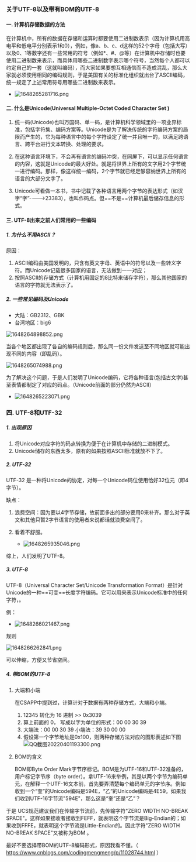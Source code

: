 ### 关于UTF-8以及带有BOM的UTF-8

#### 一. 计算机存储数据的方法

在计算机中，所有的数据在存储和运算时都要使用二进制数表示（因为计算机用高电平和低电平分别表示1和0），例如，像a、b、c、d这样的52个字母（包括大写）以及0、1等数字还有一些常用的符号（例如*、#、@等）在计算机中存储时也要使用二进制数来表示，而具体用哪些二进制数字表示哪个符号，当然每个人都可以约定自己的一套（这就叫编码），而大家如果要想互相通信而不造成混乱，那么大家就必须使用相同的编码规则，于是美国有关的标准化组织就出台了ASCII编码，统一规定了上述常用符号用哪些二进制数来表示。

- ![1648265281716.png](https://imgtp.apqiang.com/2022/04/01/LLSQeyIG.png)



#### 二. 什么是Unicode(Universal Multiple-Octet Coded Character Set )

1. 统一码(Unicode)也叫万国码、单一码，是计算机科学领域里的一项业界标准，包括字符集、编码方案等。Unicode是为了解决传统的字符编码方案的局限而产生的，它为每种语言中的每个字符设定了统一并且唯一的，以满足跨语言、跨平台进行文本转换、处理的要求。 

2. 在这种语言环境下，不会再有语言的编码冲突，在同屏下，可以显示任何语言的内容，这就是Unicode的最大好处。就是将世界上所有的文字用2个字节统一进行编码。那样，像这样统一编码，2个字节就已经足够容纳世界上所有的语言的大部分文字了。 

3. Unicode可看做一本书，书中记载了各种语言用两个字节的表达形式（如汉字“字”---->23383），也叫作码点。但==不是==计算机最后储存信息的形式。

#### 三. UTF-8出来之前人们常用的一些编码

##### 1. 为什么不用ASCII？

原因：

1. ASCII编码由美国发明的，只含有英文字母、英语中的符号以及一些转义字符。而Unicode记载很多国家的语言，无法做到一一对应；
2. 按照ASCII的存储方式（计算机用固定的8比特来储存字符），那么其他国家的语言的字符就无法表示了。

##### 2.  一些常见编码及Unicode

- 大陆：GB2312、GBK
- 台湾地区：big6

 ![1648264898852.png](https://imgtp.apqiang.com/2022/04/01/AbVmBbHS.png) 

当各个地区都出现了各自的编码规则后，那么同一份文件发送至不同地区就可能出现不同的内容（即乱码）。

 ![1648265074988.png](https://imgtp.apqiang.com/2022/04/01/asEH1o8J.png) 



为了解决这个问题，于是人们发明了Unicode编码，它将各种语言(包括古文字)甚至表情都制定了对应的码点。（Unicode前面的部分仍然为ASCII）

- ![1648265223071.png](https://imgtp.apqiang.com/2022/04/01/jcFwOTpP.png)

### 四. UTF-8和UTF-32

##### 1. 出现原因

1. 将Unicode对应字符的码点转换为便于在计算机中存储的二进制模式。
2. Unicode储存的东西太多，原有的如果按照ASCII标准就放不下了。

##### 2. UTF-32

 UTF-32 是一种将Unicode的协定，对每一个Unicode码位使用恰好32位元（即4字节）。 

缺点：

1. 浪费空间：因为要以4字节存储，故前面多出的部分要用0来补齐。那么对于英文和其他只暂2字节语言的使用者来说都话就浪费空间了。
2. 看着不舒服。

   - ![1648265935046.png](https://imgtp.apqiang.com/2022/04/01/nskYPjPl.png)

综上，人们发明了UTF-8。

##### 3. UTF-8

 UTF-8（Universal Character Set/Unicode Transformation Format）是针对Unicode的一种==可变==长度字符编码。它可以用来表示Unicode标准中的任何字符，。

例：

- ![1648266021467.png](https://imgtp.apqiang.com/2022/04/01/SWEbhuMX.png)

规则

 ![1648266262841.png](https://imgtp.apqiang.com/2022/04/01/11H6Fcl3.png) 

可以伸缩，方便又节省空间。

##### 4. 带BOM的UTF-8

1. 大端和小端

   在CSAPP中提到过，计算计对于数据有两种存储方式，大端和小端。

   1. 12345 转化为 16 进制 >> 0x3039
   2. 算上前面的 0， 写成以字为单位的形式：00 00 30 39
   3. 大端法：00 00 30 39
      小端法：39 30 00 00
   4. 假设第一个字节地址是0x100，则两种存储方法对应的图形表述如下图
       ![QQ截图20220401193300.png](https://imgtp.apqiang.com/2022/04/01/9zChUFDH.png) 

2. BOM的含义

 	BOM即Byte Order Mark字节序标记。BOM是为UTF-16和UTF-32准备的，用户标记字节序（byte order）。拿UTF-16来举例，其是以两个字节为编码单元，在解释一个UTF-16文本前，首先要弄清楚每个编码单元的字节序。例如收到一个“奎”的Unicode编码是594E，“乙”的Unicode编码是4E59。如果我们收到UTF-16字节流"594E"，那么这是“奎”还是“乙”？

于是 UCS规范建议我们在传输字节流前，先传输字符"ZERO WIDTH NO-BREAK SPACE"。这样如果接收者接收到FEFF，就表明这个字节流是Big-Endian的；如果收到FFFE，就表明这个字节流是Little-Endian的。因此字符"ZERO WIDTH NO-BREAK SPACE"又被称为BOM 。

最好不要选择带BOM的UTF-8编码形式，原因我看不懂。（ https://www.cnblogs.com/codingmengmeng/p/11028744.html ）

